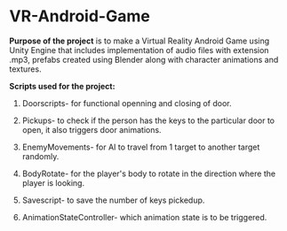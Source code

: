 # VR-Android-Game
**Purpose of the project** is to make a Virtual Reality Android Game using Unity Engine that includes implementation of audio files with extension .mp3, prefabs created using Blender along with character animations and textures.


**Scripts used for the project:**

1. Doorscripts- for functional openning and closing of door.

2. Pickups- to check if the person has the keys to the particular door to open, it also triggers door animations.

3. EnemyMovements- for AI to travel from 1 target to another target randomly.

4. BodyRotate- for the player's body to rotate in the direction where the player is looking.

5. Savescript- to save the number of keys pickedup.

6. AnimationStateController- which animation state is to be triggered.




